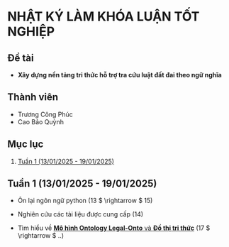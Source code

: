 # NHẬT KÝ LÀM KHÓA LUẬN TỐT NGHIỆP

## Đề tài
- **Xây dựng nền tảng tri thức hỗ trợ tra cứu luật đất
đai theo ngữ nghĩa**

## Thành viên
- Trương Công Phúc
- Cao Bảo Quỳnh

## Mục lục
1. [Tuần 1 (13/01/2025 - 19/01/2025)](#tuần-1-13012025---19012025)

## Tuần 1 (13/01/2025 - 19/01/2025)


- Ôn lại ngôn ngữ python (13 $ \rightarrow $ 15)

- Nghiên cứu các tài liệu được cung cấp (14)

- Tìm hiểu về [**Mô hình Ontology Legal-Onto** và **Đồ thị tri thức**](./Documents/Legal-Ontology-And-Knowledge-Graph.md) (17 $ \rightarrow $ ..)
